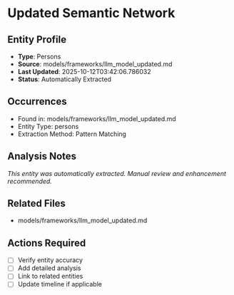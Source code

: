 # Updated Semantic Network

## Entity Profile
- **Type**: Persons
- **Source**: models/frameworks/llm_model_updated.md
- **Last Updated**: 2025-10-12T03:42:06.786032
- **Status**: Automatically Extracted

## Occurrences
- Found in: models/frameworks/llm_model_updated.md
- Entity Type: persons
- Extraction Method: Pattern Matching

## Analysis Notes
*This entity was automatically extracted. Manual review and enhancement recommended.*

## Related Files
- models/frameworks/llm_model_updated.md

## Actions Required
- [ ] Verify entity accuracy
- [ ] Add detailed analysis
- [ ] Link to related entities
- [ ] Update timeline if applicable
